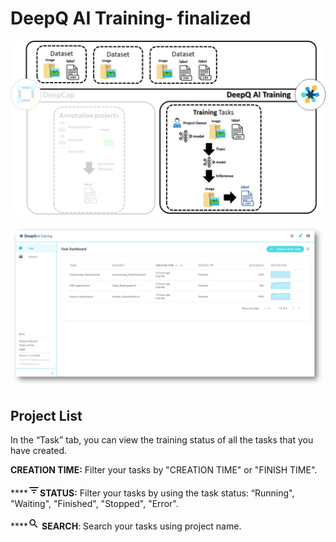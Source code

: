 # DeepQ AI Training- finalized

![](../.gitbook/assets/image%20%28138%29.png)

![](../.gitbook/assets/image%20%28144%29.png)

## Project List

In the “Task” tab, you can view the training status of all the tasks that you have created. 

**CREATION TIME:** Filter your tasks by "CREATION TIME" or "FINISH TIME". 

\*\*\*\*![](../.gitbook/assets/image%20%287%29.png)**STATUS:** Filter your tasks by using the task status: “Running", "Waiting", "Finished", "Stopped", "Error". 

\*\*\*\*![](../.gitbook/assets/image%20%2821%29.png) **SEARCH**: Search your tasks using project name.

